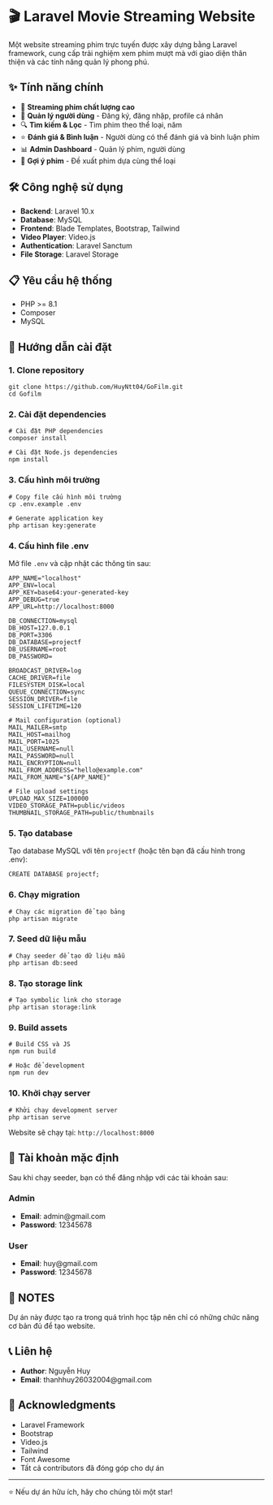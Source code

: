 <h1>🎬 Laravel Movie Streaming Website</h1>

<p>Một website streaming phim trực tuyến được xây dựng bằng Laravel framework, cung cấp trải nghiệm xem phim mượt mà với giao diện thân thiện và các tính năng quản lý phong phú.</p>

<h2>✨ Tính năng chính</h2>

<ul>
<li>🎥 <strong>Streaming phim chất lượng cao</strong></li>
<li>👤 <strong>Quản lý người dùng</strong> - Đăng ký, đăng nhập, profile cá nhân</li>
<li>🔍 <strong>Tìm kiếm & Lọc</strong> - Tìm phim theo thể loại, năm</li>
<li>⭐ <strong>Đánh giá & Bình luận</strong> - Người dùng có thể đánh giá và bình luận phim</li>
<li>📊 <strong>Admin Dashboard</strong> - Quản lý phim, người dùng</li>
<li>🎯 <strong>Gợi ý phim</strong> - Đề xuất phim dựa cùng thể loại</li>
</ul>

<h2>🛠️ Công nghệ sử dụng</h2>

<ul>
<li><strong>Backend</strong>: Laravel 10.x</li>
<li><strong>Database</strong>: MySQL</li>
<li><strong>Frontend</strong>: Blade Templates, Bootstrap, Tailwind</li>
<li><strong>Video Player</strong>: Video.js</li>
<li><strong>Authentication</strong>: Laravel Sanctum</li>
<li><strong>File Storage</strong>: Laravel Storage</li>
</ul>

<h2>📋 Yêu cầu hệ thống</h2>

<ul>
<li>PHP >= 8.1</li>
<li>Composer</li>
<li>MySQL</li>
</ul>

<h2>🚀 Hướng dẫn cài đặt</h2>

<h3>1. Clone repository</h3>

<pre><code>git clone https://github.com/HuyNtt04/GoFilm.git
cd Gofilm
</code></pre>

<h3>2. Cài đặt dependencies</h3>

<pre><code># Cài đặt PHP dependencies
composer install

# Cài đặt Node.js dependencies
npm install
</code></pre>

<h3>3. Cấu hình môi trường</h3>

<pre><code># Copy file cấu hình môi trường
cp .env.example .env

# Generate application key
php artisan key:generate
</code></pre>

<h3>4. Cấu hình file .env</h3>

<p>Mở file <code>.env</code> và cập nhật các thông tin sau:</p>

<pre><code>APP_NAME="localhost"
APP_ENV=local
APP_KEY=base64:your-generated-key
APP_DEBUG=true
APP_URL=http://localhost:8000

DB_CONNECTION=mysql
DB_HOST=127.0.0.1
DB_PORT=3306
DB_DATABASE=projectf
DB_USERNAME=root
DB_PASSWORD=

BROADCAST_DRIVER=log
CACHE_DRIVER=file
FILESYSTEM_DISK=local
QUEUE_CONNECTION=sync
SESSION_DRIVER=file
SESSION_LIFETIME=120

# Mail configuration (optional)
MAIL_MAILER=smtp
MAIL_HOST=mailhog
MAIL_PORT=1025
MAIL_USERNAME=null
MAIL_PASSWORD=null
MAIL_ENCRYPTION=null
MAIL_FROM_ADDRESS="hello@example.com"
MAIL_FROM_NAME="${APP_NAME}"

# File upload settings
UPLOAD_MAX_SIZE=100000
VIDEO_STORAGE_PATH=public/videos
THUMBNAIL_STORAGE_PATH=public/thumbnails
</code></pre>

<h3>5. Tạo database</h3>

<p>Tạo database MySQL với tên <code>projectf</code> (hoặc tên bạn đã cấu hình trong .env):</p>

<pre><code>CREATE DATABASE projectf;
</code></pre>

<h3>6. Chạy migration</h3>

<pre><code># Chạy các migration để tạo bảng
php artisan migrate
</code></pre>

<h3>7. Seed dữ liệu mẫu</h3>

<pre><code># Chạy seeder để tạo dữ liệu mẫu
php artisan db:seed
</code></pre>


<h3>8. Tạo storage link</h3>

<pre><code># Tạo symbolic link cho storage
php artisan storage:link
</code></pre>

<h3>9. Build assets</h3>

<pre><code># Build CSS và JS
npm run build

# Hoặc để development
npm run dev
</code></pre>

<h3>10. Khởi chạy server</h3>

<pre><code># Khởi chạy development server
php artisan serve
</code></pre>

<p>Website sẽ chạy tại: <code>http://localhost:8000</code></p>

<h2>👤 Tài khoản mặc định</h2>

<p>Sau khi chạy seeder, bạn có thể đăng nhập với các tài khoản sau:</p>

<h3>Admin</h3>
<ul>
<li><strong>Email</strong>: admin@gmail.com</li>
<li><strong>Password</strong>: 12345678</li>
</ul>

<h3>User</h3>
<ul>
<li><strong>Email</strong>: huy@gmail.com</li>
<li><strong>Password</strong>: 12345678</li>
</ul>

<h2>📄 NOTES</h2>

<p>Dự án này được tạo ra trong quá trình học tập nên chỉ có những chức năng cơ bản đủ để tạo website.</p>

<h2>📞 Liên hệ</h2>

<ul>
<li><strong>Author</strong>: Nguyễn Huy</li>
<li><strong>Email</strong>: thanhhuy26032004@gmail.com</li>
</ul>

<h2>🙏 Acknowledgments</h2>

<ul>
<li>Laravel Framework</li>
<li>Bootstrap</li>
<li>Video.js</li>
<li>Tailwind</li>    
<li>Font Awesome</li>
<li>Tất cả contributors đã đóng góp cho dự án</li>
</ul>

<hr>

<p>⭐ Nếu dự án hữu ích, hãy cho chúng tôi một star!</p>
